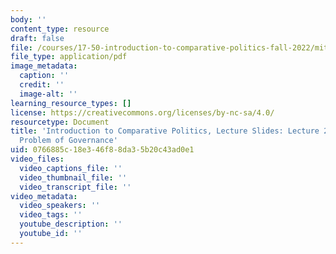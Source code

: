 ```yaml
---
body: ''
content_type: resource
draft: false
file: /courses/17-50-introduction-to-comparative-politics-fall-2022/mit17_50f22_lec27.pdf
file_type: application/pdf
image_metadata:
  caption: ''
  credit: ''
  image-alt: ''
learning_resource_types: []
license: https://creativecommons.org/licenses/by-nc-sa/4.0/
resourcetype: Document
title: 'Introduction to Comparative Politics, Lecture Slides: Lecture 27, Fundamental
  Problem of Governance'
uid: 0766885c-18e3-46f8-8da3-5b20c43ad0e1
video_files:
  video_captions_file: ''
  video_thumbnail_file: ''
  video_transcript_file: ''
video_metadata:
  video_speakers: ''
  video_tags: ''
  youtube_description: ''
  youtube_id: ''
---
```

